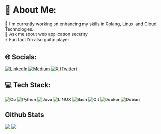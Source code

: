 # 💫 About Me:
🔭 I'm currently working on enhancing my skills in Golang, Linux, and Cloud Technologies.  <br> 💬 Ask me about web application security  <br> ⚡ Fun fact I'm also guitar player
## 🌐 Socials:
[![LinkedIn](https://img.shields.io/badge/LinkedIn-%230077B5.svg?style=for-the-badge&logo=linkedin&logoColor=white)](https://www.linkedin.com/in/hac%C4%B1a%C4%9Fa-sad%C4%B1xov-55bb13318/) [![Medium](https://img.shields.io/badge/Medium-%23000000.svg?style=for-the-badge&logo=medium&logoColor=white)](https://medium.com/@hajiaghasadikhov)   [![X (Twitter)](https://img.shields.io/badge/Twitter-%231DA1F2.svg?style=for-the-badge&logo=x&logoColor=white)](https://x.com/Hajiagha___)
## 💻 Tech Stack:
![Go](https://img.shields.io/badge/go-%2300ADD8.svg?style=for-the-badge&logo=go&logoColor=white) ![Python](https://img.shields.io/badge/python-3670A0?style=for-the-badge&logo=python&logoColor=ffdd54)  ![Java](https://img.shields.io/badge/java-%23ED8B00.svg?style=for-the-badge&logo=java&logoColor=white)  ![LINUX](https://img.shields.io/badge/Linux-FCC624?style=for-the-badge&logo=linux&logoColor=black)  ![Bash](https://img.shields.io/badge/bash-4EAA25?style=for-the-badge&logo=GNU-Bash&logoColor=white)  ![Git](https://img.shields.io/badge/GIT-E44C30?style=for-the-badge&logo=git&logoColor=white) ![Docker](https://img.shields.io/badge/docker-%230db7ed.svg?style=for-the-badge&logo=docker&logoColor=white) ![Debian](https://img.shields.io/badge/Debian-A81D33?style=for-the-badge&logo=debian&logoColor=white)
## Github Stats
![](https://github-readme-stats.vercel.app/api?username=HajiaghaSadikhov&theme=blue-green)
![](https://github-readme-stats.vercel.app/api/top-langs/?username=HajiaghaSadikhov&layout=compact&theme=dark&card_width=1000&hide_border=true&hide=pascal&cache_seconds=1800)
